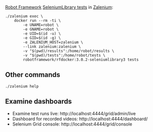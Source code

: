 [Robot Framework](https://github.com/robotframework/robotframework) [SeleniumLibrary tests](https://github.com/robotframework/SeleniumLibrary) in [Zalenium](https://github.com/zalando/zalenium):

```
./zalenium exec \
    docker run --rm -ti \
        -e UNAME=robot \
        -e GNAME=robot \
        -e UID=$(id -u) \
        -e GID=$(id -g) \
        -e ZALENIUM_HOST=zalenium \
        --link zalenium:zalenium \
        -v "$(pwd)/results":/home/robot/results \
        -v "$(pwd)/tests":/home/robot/tests \
        robotframework/rfdocker:3.0.2-seleniumlibrary3 tests
```

## Other commands

    ./zalenium help

## Examine dashboards

* Examine test runs live: http://localhost:4444/grid/admin/live
* Dashboard for recorded videos: http://localhost:4444/dashboard/
* Selenium Grid console: http://localhost:4444/grid/console
